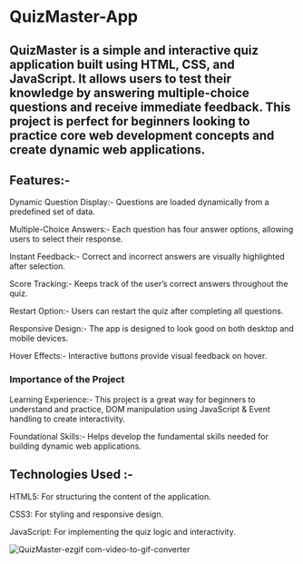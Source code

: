 # QuizMaster-App

## QuizMaster is a simple and interactive quiz application built using HTML, CSS, and JavaScript. It allows users to test their knowledge by answering multiple-choice questions and receive immediate feedback. This project is perfect for beginners looking to practice core web development concepts and create dynamic web applications.

## Features:-

Dynamic Question Display:- Questions are loaded dynamically from a predefined set of data.

Multiple-Choice Answers:- Each question has four answer options, allowing users to select their response.

Instant Feedback:- Correct and incorrect answers are visually highlighted after selection.

Score Tracking:- Keeps track of the user’s correct answers throughout the quiz.

Restart Option:- Users can restart the quiz after completing all questions.

Responsive Design:- The app is designed to look good on both desktop and mobile devices.

Hover Effects:- Interactive buttons provide visual feedback on hover.

  ###  Importance of the Project
  
 Learning Experience:- This project is a great way for beginners to understand and practice, DOM manipulation using JavaScript & Event handling to create interactivity.

 Foundational Skills:- Helps develop the fundamental skills needed for building dynamic web applications.

  ##  Technologies Used :-
  
 HTML5: For structuring the content of the application.

 CSS3: For styling and responsive design.

 JavaScript: For implementing the quiz logic and interactivity.



![QuizMaster-ezgif com-video-to-gif-converter](https://github.com/user-attachments/assets/98b800ad-55ca-40ff-8f4c-413e17e95838)

